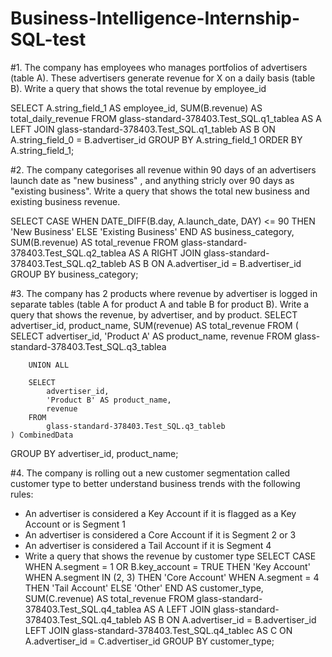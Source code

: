 # Business-Intelligence-Internship-SQL-test

#1. The company has employees who manages portfolios of advertisers (table A). These advertisers generate revenue for X on a daily basis (table B). Write a query that shows the total revenue by employee_id

SELECT
    A.string_field_1 AS employee_id,
    SUM(B.revenue) AS total_daily_revenue
FROM
    glass-standard-378403.Test_SQL.q1_tablea AS A
LEFT JOIN
    glass-standard-378403.Test_SQL.q1_tableb AS B 
    ON A.string_field_0 = B.advertiser_id
GROUP BY
    A.string_field_1
ORDER BY
    A.string_field_1;
    
#2. The company categorises all revenue within 90 days of an advertisers launch date as "new business" , and anything stricly over 90 days as "existing business". Write a query that shows the total new business and existing business revenue.

SELECT
    CASE
        WHEN DATE_DIFF(B.day, A.launch_date, DAY) <= 90 THEN 'New Business'
        ELSE 'Existing Business'
    END AS business_category,
    SUM(B.revenue) AS total_revenue
FROM
    glass-standard-378403.Test_SQL.q2_tablea AS A
RIGHT JOIN
    glass-standard-378403.Test_SQL.q2_tableb AS B 
    ON A.advertiser_id = B.advertiser_id
GROUP BY
    business_category;
    
#3. The company has 2 products where revenue by advertiser is logged in separate tables (table A for product A and table B for product B). Write a query that shows the revenue, by advertiser, and by product.
SELECT
    advertiser_id,
    product_name,
    SUM(revenue) AS total_revenue
FROM
    (
        SELECT
            advertiser_id,
            'Product A' AS product_name,
            revenue
        FROM
            glass-standard-378403.Test_SQL.q3_tablea

        UNION ALL

        SELECT
            advertiser_id,
            'Product B' AS product_name,
            revenue
        FROM
            glass-standard-378403.Test_SQL.q3_tableb
    ) CombinedData
GROUP BY
    advertiser_id, product_name;


#4. The company is rolling out a new customer segmentation called customer type to better understand business trends with the following rules:
- An advertiser is considered a Key Account if it is flagged as a Key Account or is Segment 1
- An advertiser is considered a Core Account if it is Segment 2 or 3
- An advertiser is considered a Tail Account if it is Segment 4
- Write a query that shows the revenue by customer type
  SELECT
    CASE
        WHEN A.segment = 1 OR B.key_account = TRUE THEN 'Key Account'
        WHEN A.segment IN (2, 3) THEN 'Core Account'
        WHEN A.segment = 4 THEN 'Tail Account'
        ELSE 'Other' 
    END AS customer_type,
    SUM(C.revenue) AS total_revenue
FROM
    glass-standard-378403.Test_SQL.q4_tablea AS A
LEFT JOIN
   glass-standard-378403.Test_SQL.q4_tableb AS B 
   ON A.advertiser_id = B.advertiser_id
LEFT JOIN
    glass-standard-378403.Test_SQL.q4_tablec AS C 
    ON A.advertiser_id = C.advertiser_id
GROUP BY
    customer_type;
